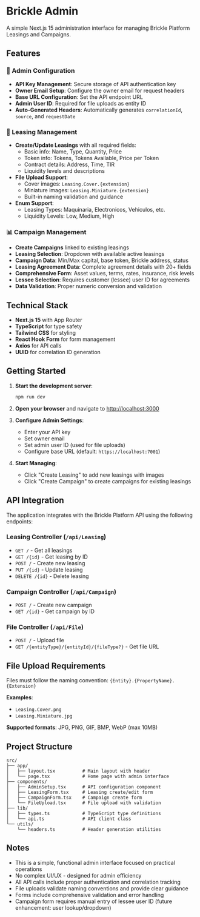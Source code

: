 # Brickle Admin

A simple Next.js 15 administration interface for managing Brickle Platform Leasings and Campaigns.

## Features

### 🔧 Admin Configuration
- **API Key Management**: Secure storage of API authentication key
- **Owner Email Setup**: Configure the owner email for request headers
- **Base URL Configuration**: Set the API endpoint URL
- **Admin User ID**: Required for file uploads as entity ID
- **Auto-Generated Headers**: Automatically generates `correlationId`, `source`, and `requestDate`

### 🏢 Leasing Management
- **Create/Update Leasings** with all required fields:
  - Basic info: Name, Type, Quantity, Price
  - Token info: Tokens, Tokens Available, Price per Token
  - Contract details: Address, Time, TIR
  - Liquidity levels and descriptions
- **File Upload Support**:
  - Cover images: `Leasing.Cover.{extension}`
  - Miniature images: `Leasing.Miniature.{extension}`
  - Built-in naming validation and guidance
- **Enum Support**: 
  - Leasing Types: Maquinaria, Electronicos, Vehiculos, etc.
  - Liquidity Levels: Low, Medium, High

### 📊 Campaign Management  
- **Create Campaigns** linked to existing leasings
- **Leasing Selection**: Dropdown with available active leasings
- **Campaign Data**: Min/Max capital, base token, Brickle address, status
- **Leasing Agreement Data**: Complete agreement details with 20+ fields
- **Comprehensive Form**: Asset values, terms, rates, insurance, risk levels
- **Lessee Selection**: Requires customer (lessee) user ID for agreements
- **Data Validation**: Proper numeric conversion and validation

## Technical Stack

- **Next.js 15** with App Router
- **TypeScript** for type safety
- **Tailwind CSS** for styling
- **React Hook Form** for form management
- **Axios** for API calls
- **UUID** for correlation ID generation

## Getting Started

1. **Start the development server**:
   ```bash
   npm run dev
   ```

2. **Open your browser** and navigate to [http://localhost:3000](http://localhost:3000)

3. **Configure Admin Settings**:
   - Enter your API key
   - Set owner email
   - Set admin user ID (used for file uploads)
   - Configure base URL (default: `https://localhost:7001`)

4. **Start Managing**:
   - Click "Create Leasing" to add new leasings with images
   - Click "Create Campaign" to create campaigns for existing leasings

## API Integration

The application integrates with the Brickle Platform API using the following endpoints:

### Leasing Controller (`/api/Leasing`)
- `GET /` - Get all leasings
- `GET /{id}` - Get leasing by ID
- `POST /` - Create new leasing
- `PUT /{id}` - Update leasing
- `DELETE /{id}` - Delete leasing

### Campaign Controller (`/api/Campaign`)  
- `POST /` - Create new campaign
- `GET /{id}` - Get campaign by ID

### File Controller (`/api/File`)
- `POST /` - Upload file
- `GET /{entityType}/{entityId}/{fileType?}` - Get file URL

## File Upload Requirements

Files must follow the naming convention: `{Entity}.{PropertyName}.{Extension}`

**Examples**:
- `Leasing.Cover.png`
- `Leasing.Miniature.jpg`

**Supported formats**: JPG, PNG, GIF, BMP, WebP (max 10MB)

## Project Structure

```
src/
├── app/
│   ├── layout.tsx          # Main layout with header
│   └── page.tsx            # Home page with admin interface
├── components/
│   ├── AdminSetup.tsx      # API configuration component
│   ├── LeasingForm.tsx     # Leasing create/edit form
│   ├── CampaignForm.tsx    # Campaign create form
│   └── FileUpload.tsx      # File upload with validation
├── lib/
│   ├── types.ts            # TypeScript type definitions
│   └── api.ts              # API client class
└── utils/
    └── headers.ts          # Header generation utilities
```

## Notes

- This is a simple, functional admin interface focused on practical operations
- No complex UI/UX - designed for admin efficiency
- All API calls include proper authentication and correlation tracking
- File uploads validate naming conventions and provide clear guidance
- Forms include comprehensive validation and error handling
- Campaign form requires manual entry of lessee user ID (future enhancement: user lookup/dropdown)
